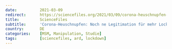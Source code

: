 ```yaml
---
date:          2021-03-09
redirect:      https://sciencefiles.org/2021/03/09/corona-heuschnupfen-noch-ne-legitimation-fur-mehr-lockdown-junk-science-mit-der-ard/
title:         ScienceFiles
subtitle:      'Corona-Heuschnupfen: Noch ne Legitimation für mehr Lockdown – Junk Science mit der ARD'
country:       DE
categories:    [MSM, Manipulation, Studie]
tags:          [sciencefiles, ard, lockdown]
---
```

